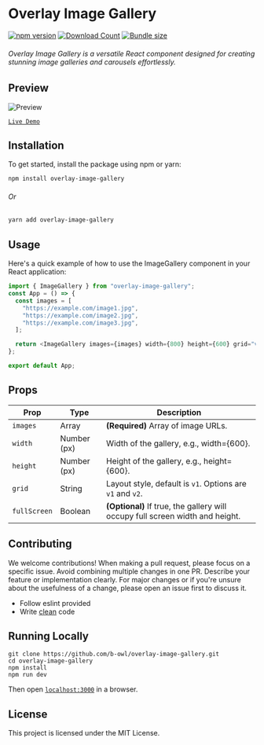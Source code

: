 # Overlay Image Gallery

[![npm version](https://badge.fury.io/js/overlay-image-gallery.svg)](https://badge.fury.io/js/overlay-image-gallery)
[![Download Count](http://img.shields.io/npm/dm/overlay-image-gallery.svg?style=flat)](https://www.npmjs.com/package/overlay-image-gallery)
[![Bundle size](https://badgen.net/bundlephobia/minzip/overlay-image-gallery)](https://bundlephobia.com/package/overlay-image-gallery)

###### Overlay Image Gallery is a versatile React component designed for creating stunning image galleries and carousels effortlessly.

## Preview

![Preview](https://i.giphy.com/media/v1.Y2lkPTc5MGI3NjExNnhyODN6YWYwMTNxeGF6aXB3enJ0YW1xZjI5aTF2djg2cDV0OWw4YyZlcD12MV9pbnRlcm5hbF9naWZfYnlfaWQmY3Q9Zw/z2O8LoBk5LZqLuSI5j/giphy.gif)

[`Live Demo`](https://b-owl.github.io/overlay-image-gallery/)

## Installation

To get started, install the package using npm or yarn:

```bash
npm install overlay-image-gallery
```

###### Or

```bash
yarn add overlay-image-gallery
```

## Usage

Here's a quick example of how to use the ImageGallery component in your React application:

```js
import { ImageGallery } from "overlay-image-gallery";
const App = () => {
  const images = [
    "https://example.com/image1.jpg",
    "https://example.com/image2.jpg",
    "https://example.com/image3.jpg",
  ];

  return <ImageGallery images={images} width={800} height={600} grid="v1" />;
};

export default App;
```

## Props

| **Prop**     | **Type**    | **Description**                                                               |
| ------------ | ----------- | ----------------------------------------------------------------------------- |
| `images`     | Array       | **(Required)** Array of image URLs.                                           |
| `width`      | Number (px) | Width of the gallery, e.g., width={600}.                                      |
| `height`     | Number (px) | Height of the gallery, e.g., height={600}.                                    |
| `grid`       | String      | Layout style, default is `v1`. Options are `v1` and `v2`.                     |
| `fullScreen` | Boolean     | **(Optional)** If true, the gallery will occupy full screen width and height. |

## Contributing

We welcome contributions! When making a pull request, please focus on a specific issue. Avoid combining multiple changes in one PR. Describe your feature or implementation clearly. For major changes or if you're unsure about the usefulness of a change, please open an issue first to discuss it.

- Follow eslint provided
- Write [clean](https://github.com/ryanmcdermott/clean-code-javascript) code

## Running Locally

```
git clone https://github.com/b-owl/overlay-image-gallery.git
cd overlay-image-gallery
npm install
npm run dev
```

Then open [`localhost:3000`](http://localhost:3000) in a browser.

## License

This project is licensed under the MIT License.
